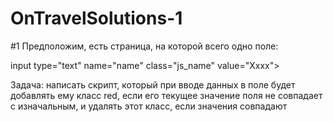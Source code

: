 # OnTravelSolutions-1

#1
Предположим, есть страница, на которой всего одно поле:

<style>.red {color: red;}</style>
input type="text" name="name" class="js_name" value="Xxxx">

Задача: написать скрипт, который при вводе данных в поле будет добавлять ему класс red, если его текущее значение поля не совпадает с изначальным, и удалять этот класс, если значения совпадают


